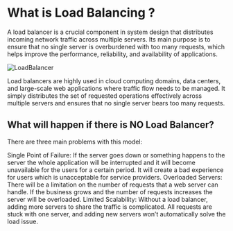 # What is Load Balancing ?

A load balancer is a crucial component in system design that distributes incoming network traffic across multiple servers. Its main purpose is to ensure that no single server is overburdened with too many requests, which helps improve the performance, reliability, and availability of applications.

![LoadBalancer](https://github.com/user-attachments/assets/cc8a171f-8075-4d8b-9f33-31f2bfe0f79b)

Load balancers are highly used in cloud computing domains, data centers, and large-scale web applications where traffic flow needs to be managed.
It simply distributes the set of requested operations effectively across multiple servers and ensures that no single server bears too many requests.

## What will happen if there is NO Load Balancer?

There are three main problems with this model:

Single Point of Failure: 
If the server goes down or something happens to the server the whole application will be interrupted and it will become unavailable for the users for a certain period. It will create a bad experience for users which is unacceptable for service providers.
Overloaded Servers: 
There will be a limitation on the number of requests that a web server can handle. If the business grows and the number of requests increases the server will be overloaded.
Limited Scalability:
Without a load balancer, adding more servers to share the traffic is complicated. All requests are stuck with one server, and adding new servers won’t automatically solve the load issue.

